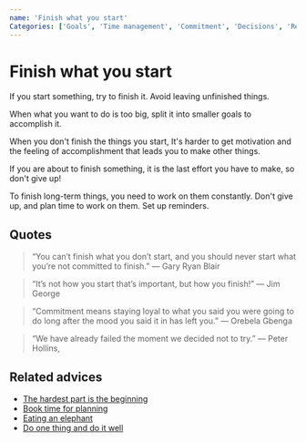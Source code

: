 ```yaml
---
name: 'Finish what you start'
Categories: ['Goals', 'Time management', 'Commitment', 'Decisions', 'Responsibility', 'Fulfillment', 'Focus', 'Proactivity', 'Procrastination', 'Success', 'Distractions', 'Planning']
---
```

# Finish what you start

If you start something, try to finish it. Avoid leaving unfinished things.
 
When what you want to do is too big, split it into smaller goals to accomplish it.
 
When you don't finish the things you start, It's harder to get motivation and the feeling of accomplishment that leads you to make other things.
 
If you are about to finish something, it is the last effort you have to make, so don't give up!
 
To finish long-term things, you need to work on them constantly. Don't give up, and plan time to work on them. Set up reminders.

## Quotes

> “You can’t finish what you don’t start, and you should never start what you’re not committed to finish.” — Gary Ryan Blair

> “It’s not how you start that’s important, but how you finish!” ― Jim George

> “Commitment means staying loyal to what you said you were going to do long after the mood you said it in has left you.” ― Orebela Gbenga

> “We have already failed the moment we decided not to try.” ― Peter Hollins,

## Related advices

- [The hardest part is the beginning](The%20hardest%20part%20is%20the%20beginning/index.md)
- [Book time for planning](Book%20time%20for%20planning/index.md)
- [Eating an elephant](Eating%20an%20elephant/index.md)
- [Do one thing and do it well](Do%20one%20thing%20and%20do%20it%20well/index.md)